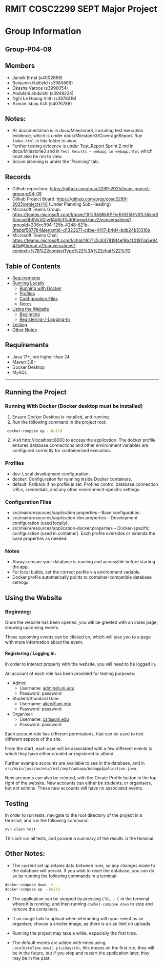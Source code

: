 # RMIT COSC2299 SEPT Major Project

# Group Information

## Group-P04-09

## Members

- Jannik Ernst (s4002696)
- Benjamin Hatfield (s3980868)
- Okasha Varoos (s3990054)
- Abdulahi abdulahi (s3948224)
- Nghi Le Hoang Vinh (s3978216)
- Azman Istiaq Asfi (s4076788)

## Notes:
- All documentation is in docs/Milestone3, including test execution evidence, which is under docs/Milestone3/CoverageReport. Run `index.html` in this folder to view.
- Further testing evidence is under Test_Report Sprint 2.md in docs/Milestone3 and in `Test Results — webapp in webapp.html` which must also be run to view.
- Scrum planning is under the 'Planning' tab.

## Records

- Github repository: https://github.com/cosc2299-2025/team-project-group-p04-09
- Github Project Board: https://github.com/orgs/cosc2299-2025/projects/40 (Under Planning Sub-Heading)
- Microsoft Teams Group: https://teams.microsoft.com/l/team/19%3A86kKPFvrRrR25HNSfL55kinBXmcac0b9VkVQjw1AV6o1%40thread.tacv2/conversations?groupId=206cc994-125b-4248-821b-8febbf587784&tenantId=d1323671-cdbe-4417-b4d4-bdb24b51316b
- Microsoft Teams Chat: https://teams.microsoft.com/l/chat/19:71c5c847819f4ef9b4f01913a5e9447b@thread.v2/conversations?context=%7B%22contextType%22%3A%22chat%22%7D

## Table of Contents

- [Requirements](#requirements)
- [Running Locally](#running-the-project)
    - [Running with Docker](#running-with-docker-docker-desktop-must-be-installed)
    - [Profiles](#profiles)
    - [Configuration Files](#configuration-files)
    - [Notes](#notes-1)
- [Using the Website](#using-the-website)
    - [Beginning](#beginning)
    - [Registering-/-Logging-In](#registering--logging-in)
- [Testing](#testing)
- [Other Notes](#other-notes)

## Requirements

- Java 17+, not higher than 24
- Maven 3.8+
- Docker Desktop
- MySQL

---

## Running the Project

### Running With Docker (Docker desktop must be installed)
1.  Ensure Docker Desktop is installed, and running. 
2. Run the following command in the project root:

```bash
 docker-compose up --build
```

2. Visit http://localhost:8080 to access the application.
   The docker profile ensures database connections and other environment variables are configured correctly for containerized execution.

### Profiles

- dev: Local development configuration.
- docker: Configuration for running inside Docker containers.
- default: Fallback if no profile is set.
  Profiles control database connection URLs, credentials, and any other environment-specific settings.

### Configuration Files

- src/main/resources/application.properties – Base configuration.
- src/main/resources/application-dev.properties – Development configuration (used locally).
- src/main/resources/application-docker.properties – Docker-specific configuration (used in container).
  Each profile overrides or extends the base properties as needed.

### Notes

- Always ensure your database is running and accessible before starting the app.
- For local builds, set the correct profile via environment variable.
- Docker profile automatically points to container-compatible database settings.

## Using the Website

### Beginning:
Once the website has been opened, you will be greeted with an index page, showing upcoming events.

These upcoming events can be clicked on, which will take you to a page with more information about the event.

#### Registering / Logging In:

In order to interact properly with the website, you will need to be logged in.

An account of each role has been provided for testing purposes:

- Admin:
  - Username: admin@uni.edu
  - Password: password
- Student/Standard User:
  - Username: alice@uni.edu
  - Password: password 
- Organiser:
    - Username: csit@uni.edu
    - Password: password

Each account role has different permissions, that can be used to test different aspects of the site.

From the start, each user will be associated with a few different events to which they have either created or registered to attend.

Further example accounts are available to see in the database, and in `src/main/java/au/edu/rmit/sept/webapp/WebappApplication.java`.

New accounts can also be created, with the Create Profile button in the top right of the website. New accounts can either be students, or organisers, but not admins.
These new accounts will have no associated events.

## Testing

In order to run tests, navigate to the root directory of the project in a terminal, and run the following command:

`mvn clean test`

This will run all tests, and provide a summary of the results in the terminal.

## Other Notes:
- The current set up retains data between runs, so any changes made to the database will persist.
If you wish to reset the database, you can do so by running the following commands in a terminal:

```bash
docker-compose down -v
docker-compose up --build
```

- The application can be stopped by pressing `CTRL + C` in the terminal where it is running, and then running `docker-compose down` to stop and remove the containers.

- If an image fails to upload when interacting with your event as an organiser, choose a smaller image, as there is a size limit on uploads.

- Running the project may take a while, especially the first time.

- The default events are added with times using `LocalDateTime.now().plusDays(X)`, this means on the first run, they will be in the future, but if you stop and restart the application later, they may be in the past.
